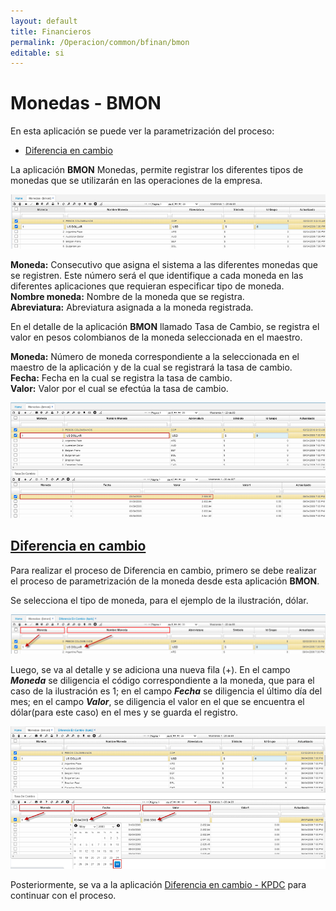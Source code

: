 ```yaml
---
layout: default
title: Financieros
permalink: /Operacion/common/bfinan/bmon
editable: si
---
```


# Monedas - BMON  

En esta aplicación se puede ver la parametrización del proceso:  

* [Diferencia en cambio](http://docs.oasiscom.com/Operacion/common/bfinan/bmon#Diferencia-en-cambio) 

La aplicación **BMON** Monedas, permite registrar los diferentes tipos de monedas que se utilizarán en las operaciones de la empresa.  

![](bmon1.png)

**Moneda:** Consecutivo que asigna el sistema a las diferentes monedas que se registren. Este número será el que identifique a cada moneda en las diferentes aplicaciones que requieran especificar tipo de moneda.  
**Nombre moneda:** Nombre de la moneda que se registra.  
**Abreviatura:** Abreviatura asignada a la moneda registrada.  

En el detalle de la aplicación **BMON** llamado Tasa de Cambio, se registra el valor en pesos colombianos de la moneda seleccionada en el maestro.  

**Moneda:** Número de moneda correspondiente a la seleccionada en el maestro de la aplicación y de la cual se registrará la tasa de cambio.  
**Fecha:** Fecha en la cual se registra la tasa de cambio.  
**Valor:** Valor por el cual se efectúa la tasa de cambio.  


![](bmon2.png)  

##  [Diferencia en cambio](http://docs.oasiscom.com/Operacion/common/bfinan/bmon#Diferencia-en-cambio)  

Para realizar el proceso de Diferencia en cambio, primero se debe realizar el proceso de parametrización de la moneda desde esta aplicación **BMON**.  

Se selecciona el tipo de moneda, para el ejemplo de la ilustración, dólar.  


![](bmon3.png)  


Luego, se va al detalle y se adiciona una nueva fila (+).  En el campo **_Moneda_** se diligencia el código correspondiente a la moneda, que para el caso de la ilustración es 1; en el campo **_Fecha_** se diligencia el último día del mes; en el campo **_Valor_**, se diligencia el valor en el que se encuentra el dólar(para este caso) en el mes y se guarda el registro. 


![](bmon4.png)  


Posteriormente, se va a la aplicación [Diferencia en cambio - KPDC](http://docs.oasiscom.com/Operacion/erp/contabilidad/kproceso/kpdc) para continuar con el proceso.  





